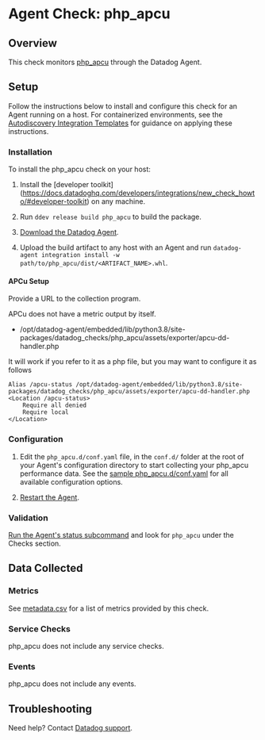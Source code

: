 # Agent Check: php_apcu

## Overview

This check monitors [php_apcu][1] through the Datadog Agent.

## Setup

Follow the instructions below to install and configure this check for an Agent running on a host. For containerized environments, see the [Autodiscovery Integration Templates][2] for guidance on applying these instructions.

### Installation

To install the php_apcu check on your host:


1. Install the [developer toolkit]
(https://docs.datadoghq.com/developers/integrations/new_check_howto/#developer-toolkit)
 on any machine.

2. Run `ddev release build php_apcu` to build the package.

3. [Download the Datadog Agent](https://app.datadoghq.com/account/settings#agent).

4. Upload the build artifact to any host with an Agent and
 run `datadog-agent integration install -w
 path/to/php_apcu/dist/<ARTIFACT_NAME>.whl`.

#### APCu Setup

Provide a URL to the collection program.

APCu does not have a metric output by itself.

* /opt/datadog-agent/embedded/lib/python3.8/site-packages/datadog_checks/php_apcu/assets/exporter/apcu-dd-handler.php

It will work if you refer to it as a php file, but you may want to configure it as follows

```
Alias /apcu-status /opt/datadog-agent/embedded/lib/python3.8/site-packages/datadog_checks/php_apcu/assets/exporter/apcu-dd-handler.php
<Location /apcu-status>
    Require all denied
    Require local
</Location>
```

### Configuration

1. Edit the `php_apcu.d/conf.yaml` file, in the `conf.d/` folder at the root of your Agent's configuration directory to start collecting your php_apcu performance data. See the [sample php_apcu.d/conf.yaml][3] for all available configuration options.

2. [Restart the Agent][4].

### Validation

[Run the Agent's status subcommand][5] and look for `php_apcu` under the Checks section.

## Data Collected

### Metrics

See [metadata.csv][6] for a list of metrics provided by this check.

### Service Checks

php_apcu does not include any service checks.

### Events

php_apcu does not include any events.

## Troubleshooting

Need help? Contact [Datadog support][7].

[1]: https://www.php.net/manual/en/book.apcu.php
[2]: https://docs.datadoghq.com/agent/kubernetes/integrations/
[3]: https://github.com/DataDog/integrations-extras/blob/master/php_apcu/datadog_checks/php_apcu/data/conf.yaml.example
[4]: https://docs.datadoghq.com/agent/guide/agent-commands/#start-stop-and-restart-the-agent
[5]: https://docs.datadoghq.com/agent/guide/agent-commands/#agent-status-and-information
[6]: https://github.com/DataDog/integrations-extras/blob/master/php_apcu/metadata.csv
[7]: https://docs.datadoghq.com/help/
